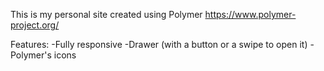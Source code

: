 This is my personal site created using Polymer
https://www.polymer-project.org/

Features:
-Fully responsive
-Drawer (with a button or a swipe to open it)
-Polymer's icons



